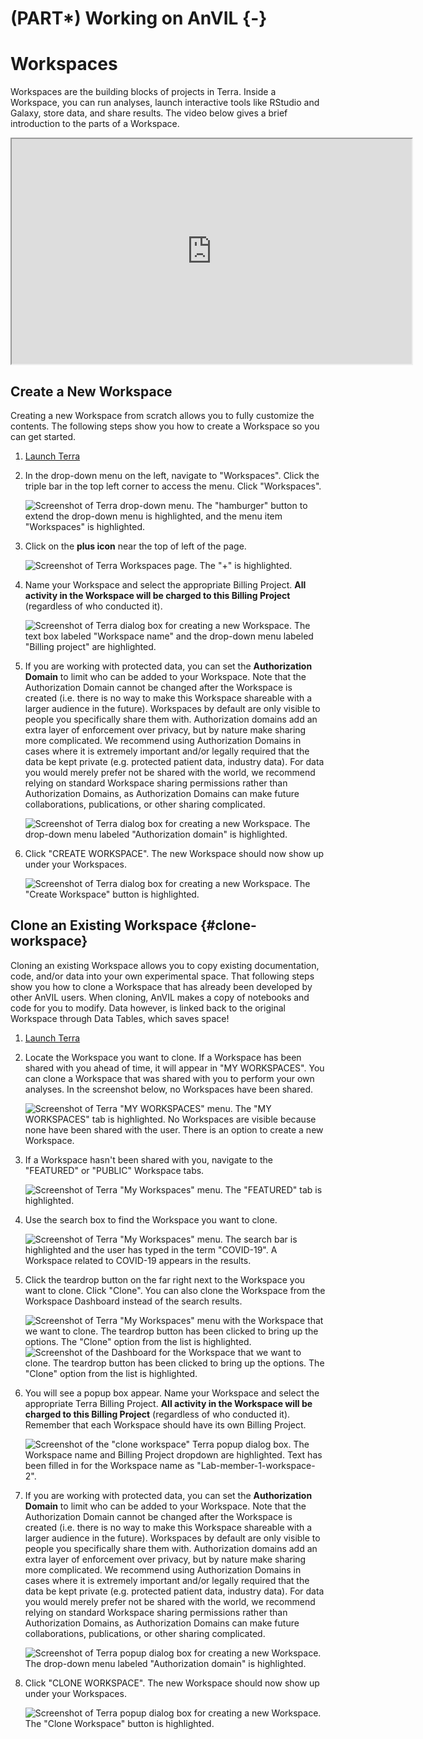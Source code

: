 # (PART\*) Working on AnVIL {-}

# Workspaces

Workspaces are the building blocks of projects in Terra. Inside a Workspace, you can run analyses, launch interactive tools like RStudio and Galaxy, store data, and share results. The video below gives a brief introduction to the parts of a Workspace.

<iframe src="https://drive.google.com/file/d/18WUmQfDnulHdaMlrH0Eh6kwIP3zTkaqp/preview" width="640" height="360" allow="autoplay"></iframe>

## Create a New Workspace

Creating a new Workspace from scratch allows you to fully customize the contents. The following steps show you how to create a Workspace so you can get started.


1. [Launch Terra](https://anvil.terra.bio/#workspaces)

1. In the drop-down menu on the left, navigate to "Workspaces". Click the triple bar in the top left corner to access the menu. Click "Workspaces".

    <img src="05-workspaces_files/figure-html//162GS7ArBPM4w_rPazcUrpnoEKT7jx9i7fpPQkH_iC_0_gda79c11827_0_75.png" title="Screenshot of Terra drop-down menu.  The &quot;hamburger&quot; button to extend the drop-down menu is highlighted, and the menu item &quot;Workspaces&quot; is highlighted." alt="Screenshot of Terra drop-down menu.  The &quot;hamburger&quot; button to extend the drop-down menu is highlighted, and the menu item &quot;Workspaces&quot; is highlighted."  />

1. Click on the **plus icon** near the top of left of the page.

    <img src="05-workspaces_files/figure-html//162GS7ArBPM4w_rPazcUrpnoEKT7jx9i7fpPQkH_iC_0_gda79c11827_0_69.png" title="Screenshot of Terra Workspaces page.  The &quot;+&quot; is highlighted." alt="Screenshot of Terra Workspaces page.  The &quot;+&quot; is highlighted."  />

1. Name your Workspace and select the appropriate Billing Project.  **All activity in the Workspace will be charged to this Billing Project** (regardless of who conducted it).

    <img src="05-workspaces_files/figure-html//162GS7ArBPM4w_rPazcUrpnoEKT7jx9i7fpPQkH_iC_0_gda79c11827_0_84.png" title="Screenshot of Terra dialog box for creating a new Workspace.  The text box labeled &quot;Workspace name&quot; and the drop-down menu labeled &quot;Billing project&quot; are highlighted." alt="Screenshot of Terra dialog box for creating a new Workspace.  The text box labeled &quot;Workspace name&quot; and the drop-down menu labeled &quot;Billing project&quot; are highlighted."  />

1. If you are working with protected data, you can set the **Authorization Domain** to limit who can be added to your Workspace.  Note that the Authorization Domain cannot be changed after the Workspace is created (i.e. there is no way to make this Workspace shareable with a larger audience in the future).  Workspaces by default are only visible to people you specifically share them with.  Authorization domains add an extra layer of enforcement over privacy, but by nature make sharing more complicated.  We recommend using Authorization Domains in cases where it is extremely important and/or legally required that the data be kept private (e.g. protected patient data, industry data).  For data you would merely prefer not be shared with the world, we recommend relying on standard Workspace sharing permissions rather than Authorization Domains, as Authorization Domains can make future collaborations, publications, or other sharing complicated.

    <img src="05-workspaces_files/figure-html//162GS7ArBPM4w_rPazcUrpnoEKT7jx9i7fpPQkH_iC_0_gda79c11827_0_91.png" title="Screenshot of Terra dialog box for creating a new Workspace.  The drop-down menu labeled &quot;Authorization domain&quot; is highlighted." alt="Screenshot of Terra dialog box for creating a new Workspace.  The drop-down menu labeled &quot;Authorization domain&quot; is highlighted."  />

1. Click "CREATE WORKSPACE".  The new Workspace should now show up under your Workspaces.

    <img src="05-workspaces_files/figure-html//162GS7ArBPM4w_rPazcUrpnoEKT7jx9i7fpPQkH_iC_0_gda79c11827_0_97.png" title="Screenshot of Terra dialog box for creating a new Workspace.  The &quot;Create Workspace&quot; button is highlighted." alt="Screenshot of Terra dialog box for creating a new Workspace.  The &quot;Create Workspace&quot; button is highlighted."  />

## Clone an Existing Workspace {#clone-workspace}

Cloning an existing Workspace allows you to copy existing documentation, code, and/or data into your own experimental space. That following steps show you how to clone a Workspace that has already been developed by other AnVIL users. When cloning, AnVIL makes a copy of notebooks and code for you to modify. Data however, is linked back to the original Workspace through Data Tables, which saves space!


1. [Launch Terra](https://anvil.terra.bio/#workspaces)

1. Locate the Workspace you want to clone. If a Workspace has been shared with you ahead of time, it will appear in "MY WORKSPACES". You can clone a Workspace that was shared with you to perform your own analyses. In the screenshot below, no Workspaces have been shared.

    <img src="05-workspaces_files/figure-html//1ioYY0n3CcrP934WRKEsQ1aKocPqfswdWWHxYCf76BCg_gf5172664d7_0_142.png" title="Screenshot of Terra &quot;MY WORKSPACES&quot; menu. The &quot;MY WORKSPACES&quot; tab is highlighted. No Workspaces are visible because none have been shared with the user. There is an option to create a new Workspace." alt="Screenshot of Terra &quot;MY WORKSPACES&quot; menu. The &quot;MY WORKSPACES&quot; tab is highlighted. No Workspaces are visible because none have been shared with the user. There is an option to create a new Workspace."  />

1. If a Workspace hasn't been shared with you, navigate to the "FEATURED" or "PUBLIC" Workspace tabs.

    <img src="05-workspaces_files/figure-html//1ioYY0n3CcrP934WRKEsQ1aKocPqfswdWWHxYCf76BCg_gf5172664d7_0_335.png" title="Screenshot of Terra &quot;My Workspaces&quot; menu. The &quot;FEATURED&quot; tab is highlighted." alt="Screenshot of Terra &quot;My Workspaces&quot; menu. The &quot;FEATURED&quot; tab is highlighted."  />
    
1. Use the search box to find the Workspace you want to clone.

    <img src="05-workspaces_files/figure-html//1ioYY0n3CcrP934WRKEsQ1aKocPqfswdWWHxYCf76BCg_gf5172664d7_0_342.png" title="Screenshot of Terra &quot;My Workspaces&quot; menu. The search bar is highlighted and the user has typed in the term &quot;COVID-19&quot;. A Workspace related to COVID-19 appears in the results." alt="Screenshot of Terra &quot;My Workspaces&quot; menu. The search bar is highlighted and the user has typed in the term &quot;COVID-19&quot;. A Workspace related to COVID-19 appears in the results."  />
    
1. Click the teardrop button on the far right next to the Workspace you want to clone. Click "Clone". You can also clone the Workspace from the Workspace Dashboard instead of the search results.

    <img src="05-workspaces_files/figure-html//1ioYY0n3CcrP934WRKEsQ1aKocPqfswdWWHxYCf76BCg_gf5172664d7_0_351.png" title="Screenshot of Terra &quot;My Workspaces&quot; menu with the Workspace that we want to clone. The teardrop button has been clicked to bring up the options. The &quot;Clone&quot; option from the list is highlighted." alt="Screenshot of Terra &quot;My Workspaces&quot; menu with the Workspace that we want to clone. The teardrop button has been clicked to bring up the options. The &quot;Clone&quot; option from the list is highlighted."  />
    <img src="05-workspaces_files/figure-html//1ioYY0n3CcrP934WRKEsQ1aKocPqfswdWWHxYCf76BCg_gf5172664d7_0_322.png" title="Screenshot of the Dashboard for the Workspace that we want to clone. The teardrop button has been clicked to bring up the options. The &quot;Clone&quot; option from the list is highlighted." alt="Screenshot of the Dashboard for the Workspace that we want to clone. The teardrop button has been clicked to bring up the options. The &quot;Clone&quot; option from the list is highlighted."  />
    
1. You will see a popup box appear. Name your Workspace and select the appropriate Terra Billing Project.  **All activity in the Workspace will be charged to this Billing Project** (regardless of who conducted it). Remember that each Workspace should have its own Billing Project.

    <img src="05-workspaces_files/figure-html//1ioYY0n3CcrP934WRKEsQ1aKocPqfswdWWHxYCf76BCg_gf5172664d7_0_288.png" title="Screenshot of the &quot;clone workspace&quot; Terra popup dialog box. The Workspace name and Billing Project dropdown are highlighted. Text has been filled in for the Workspace name as &quot;Lab-member-1-workspace-2&quot;." alt="Screenshot of the &quot;clone workspace&quot; Terra popup dialog box. The Workspace name and Billing Project dropdown are highlighted. Text has been filled in for the Workspace name as &quot;Lab-member-1-workspace-2&quot;."  />

1. If you are working with protected data, you can set the **Authorization Domain** to limit who can be added to your Workspace.  Note that the Authorization Domain cannot be changed after the Workspace is created (i.e. there is no way to make this Workspace shareable with a larger audience in the future).  Workspaces by default are only visible to people you specifically share them with.  Authorization domains add an extra layer of enforcement over privacy, but by nature make sharing more complicated.  We recommend using Authorization Domains in cases where it is extremely important and/or legally required that the data be kept private (e.g. protected patient data, industry data).  For data you would merely prefer not be shared with the world, we recommend relying on standard Workspace sharing permissions rather than Authorization Domains, as Authorization Domains can make future collaborations, publications, or other sharing complicated.

    <img src="05-workspaces_files/figure-html//1ioYY0n3CcrP934WRKEsQ1aKocPqfswdWWHxYCf76BCg_gf5172664d7_0_313.png" title="Screenshot of Terra popup dialog box for creating a new Workspace. The drop-down menu labeled &quot;Authorization domain&quot; is highlighted." alt="Screenshot of Terra popup dialog box for creating a new Workspace. The drop-down menu labeled &quot;Authorization domain&quot; is highlighted."  />
    
1. Click "CLONE WORKSPACE".  The new Workspace should now show up under your Workspaces.

    <img src="05-workspaces_files/figure-html//1ioYY0n3CcrP934WRKEsQ1aKocPqfswdWWHxYCf76BCg_gf5172664d7_0_304.png" title="Screenshot of Terra popup dialog box for creating a new Workspace. The &quot;Clone Workspace&quot; button is highlighted." alt="Screenshot of Terra popup dialog box for creating a new Workspace. The &quot;Clone Workspace&quot; button is highlighted."  />
